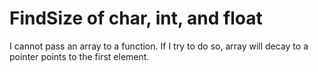 # FindSize of char, int, and float
I cannot pass an array to a function.
If I try to do so, array will decay to a pointer points to the first element.